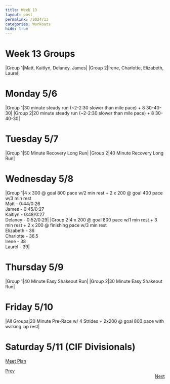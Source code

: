 ```yaml
---
title: Week 13
layout: post
permalink: /2024/13
categories: Workouts
hide: true
---
```



# Week 13 Groups

|Group 1|Matt, Kaitlyn, Delaney, James|
|Group 2|Irene, Charlotte, Elizabeth, Laurel|

# Monday 5/6

|Group 1|30 minute steady run (~2-2:30 slower than mile pace) + 8 30-40-30|
|Group 2|20 minute steady run (~2-2:30 slower than mile pace) + 8 30-40-30| 

# Tuesday 5/7

|Group 1|50 Minute Recovery Long Run|
|Group 2|40 Minute Recovery Long Run| 

# Wednesday 5/8 

|Group 1|4 x 300 @ goal 800 pace w/2 min rest + 2 x 200 @ goal 400 pace w/3 min rest <br> Matt - 0:44/0:26 <br> James - 0:45/0:27 <br> Kaitlyn - 0:48/0:27 <br> Delaney - 0:52/0:29|
|Group 2|4 x 200 @ goal 800 pace w/1 min rest + 3 min rest + 2 x 200 @ finishing pace w/3 min rest <br> Elizabeth - 36 <br> Charlotte - 36.5 <br> Irene - 38 <br> Laurel - 39|

# Thursday 5/9

|Group 1|40 Minute Easy Shakeout Run| 
|Group 2|30 Minute Easy Shakeout Run|

# Friday 5/10 

|All Groups|20 Minute Pre-Race w/ 4 Strides + 2x200 @ goal 800 pace with walking lap rest|

# Saturday 5/11 (CIF Divisionals)

[Meet Plan]({{site.baseurl}}/2024/CIFD)

<div style="text-align: left"> <a href="{{site.baseurl}}/2024/12">Prev</a></div> 
<div style="text-align: right"> <a href="{{site.baseurl}}/2024/14">Next</a></div>